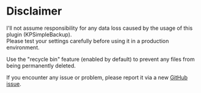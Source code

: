 # Disclaimer

I'll not assume responsibility for any data loss caused by the usage of this
plugin (KPSimpleBackup).  
Please test your settings carefully before using it in a production environment.

Use the "recycle bin" feature (enabled by default) to prevent any files from
being permanently deleted.

If you encounter any issue or problem, please report it via a new
[GitHub issue](https://github.com/marvinweber/KPSimpleBackup/issues/new).
